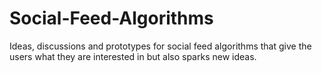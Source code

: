 # Social-Feed-Algorithms
Ideas, discussions and prototypes for social feed algorithms that give the users what they are interested in but also sparks new ideas. 
